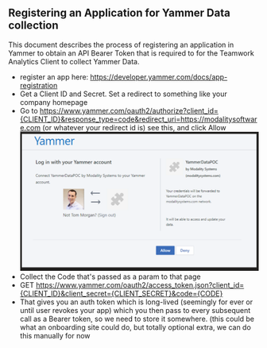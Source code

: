 ## Registering an Application for Yammer Data collection
This document describes the process of registering an application in Yammer to obtain an API Bearer Token that is required to for the Teamwork Analytics Client to collect Yammer Data. 

- register an app here: https://developer.yammer.com/docs/app-registration
- Get a Client ID and Secret. Set a redirect to something like your company homepage
- Go to https://www.yammer.com/oauth2/authorize?client_id={CLIENT_ID}&response_type=code&redirect_uri=https://modalitysoftware.com  (or whatever your redirect id is) see this, and click Allow ![yammerAPIToken](images/yammerAPIToken.png)
- Collect the Code that's passed as a param to that page
- GET https://www.yammer.com/oauth2/access_token.json?client_id={CLIENT_ID}&client_secret={CLIENT_SECRET}&code={CODE}
- That gives you an auth token which is long-lived (seemingly for ever or until user revokes your app) which you then pass to every subsequent call as a Bearer token, so we need to store it somewhere. (this could be what an onboarding site could do, but totally optional extra, we can do this manually for now
